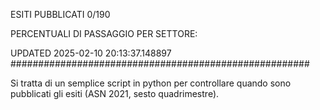 ESITI PUBBLICATI 0/190 

PERCENTUALI DI PASSAGGIO PER SETTORE:

UPDATED 2025-02-10 20:13:37.148897
###################################################### 

Si tratta di un semplice script in python per controllare quando sono pubblicati gli esiti (ASN 2021, sesto quadrimestre).

